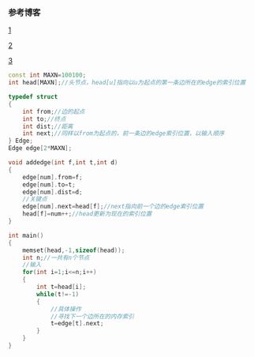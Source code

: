 ### 参考博客

[1](https://blog.csdn.net/zoucharming/article/details/41351389)

[2](https://blog.csdn.net/qq_26071477/article/details/52599363)

[3](https://www.cnblogs.com/zxqxwnngztxx/p/6682624.html)

```cpp
const int MAXN=100100;
int head[MAXN];//头节点，head[u]指向以u为起点的第一条边所在的edge的索引位置

typedef struct
{
    int from;//边的起点
    int to;//终点
    int dist;//距离
    int next;//同样以from为起点的，前一条边的edge索引位置，以输入顺序
} Edge;
Edge edge[2*MAXN];

void addedge(int f,int t,int d)
{
    edge[num].from=f;
    edge[num].to=t;
    edge[num].dist=d;
    //关键点
    edge[num].next=head[f];//next指向前一个边的edge索引位置
    head[f]=num++;//head更新为现在的索引位置
}

int main()
{
    memset(head,-1,sizeof(head));
    int n;//一共有n个节点
    //输入
    for(int i=1;i<=n;i++)
    {
        int t=head[i];
        while(t!=-1)
        {
            //具体操作
            //寻找下一个边所在的内存索引
            t=edge[t].next;
        }
    }
}
```


